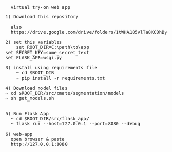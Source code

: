 <pre>
  virtual try-on web app
</pre>
<pre>
1) Download this repository

  also
  https://drive.google.com/drive/folders/1tWHA185vlTa8KCDhByMWGmObpELQ_xv-?usp=drive_link
  
2) set this variables 
    set ROOT_DIR=C:\path\to\app
set SECRET_KEY=some_secret_text
set FLASK_APP=wsgi.py
  
3) install using requirements file  
    ~ cd $ROOT_DIR
    ~ pip install -r requirements.txt

4) Download model files
~ cd $ROOT_DIR/src/cmate/segmentation/models
~ sh get_models.sh


5) Run Flask App
  ~ cd $ROOT_DIR/src/flask_app/
  ~ flask run --host=127.0.0.1 --port=8080 --debug

6) web-app
  open browser & paste 
  http://127.0.0.1:8080
</pre>
